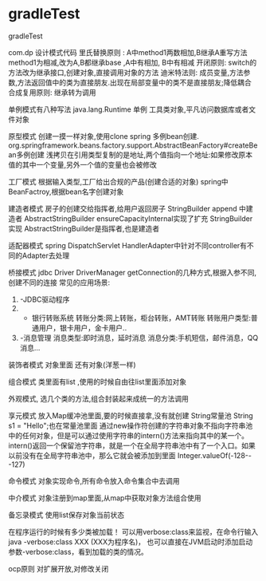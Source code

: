 # gradleTest
gradleTest

com.dp 设计模式代码
里氏替换原则 :  A中method1两数相加,B继承A重写方法method1为相减,改为A,B都继承base ,A中有相加, B中有相减
开闭原则: switch的方法改为继承接口,创建对象,直接调用对象的方法
迪米特法则: 成员变量,方法参数,方法返回值中的类为直接朋友.出现在局部变量中的类不是直接朋友;降低耦合
合成复用原则: 继承转为调用

单例模式有八种写法
java.lang.Runtime 单例
工具类对象,平凡访问数据库或者文件对象

原型模式 创建一摸一样对象,使用clone
spring 多例bean创建. 
org.springframework.beans.factory.support.AbstractBeanFactory#createBean多例创建
浅拷贝在引用类型复制的是地址,两个值指向一个地址:如果修改原本值的其中一个变量,另外一个值的变量也会被修改

工厂模式 根据输入类型,工厂给出合规的产品(创建合适的对象)
spring中BeanFactroy,根据bean名字创建对象

建造者模式
房子的创建交给指挥者,给用户返回房子
StringBuilder append 中建造者 AbstractStringBuilder ensureCapacityInternal实现了扩充
StringBuilder 实现 AbstractStringBuilder是指挥者,也是建造者

适配器模式
spring DispatchServlet HandlerAdapter中针对不同controller有不同的Adapter去处理

桥接模式
jdbc Driver DriverManager getConnection的几种方式,根据入参不同,创建不同的连接
常见的应用场景:
1) -JDBC驱动程序
2) - 银行转账系统
转账分类:网上转账，柜台转账，AMT转账
转账用户类型:普通用户，银卡用户，金卡用户..
3) -消息管理
消息类型:即时消息，延时消息
消息分类:手机短信，邮件消息，QQ消息...

装饰者模式 对象里面 还有对象(洋葱一样)

组合模式 类里面有list ,使用的时候自由往list里面添加对象

外观模式, 选几个类的方法,组合封装起来成统一的方法调用

享元模式 放入Map缓冲池里面,要的时候直接拿,没有就创建
String常量池
String s1 = "Hello";也在常量池里面
通过new操作符创建的字符串对象不指向字符串池中的任何对象，但是可以通过使用字符串的intern()方法来指向其中的某一个。
intern()返回一个保留池字符串，就是一个在全局字符串池中有了一个入口。如果以前没有在全局字符串池中，那么它就会被添加到里面
Integer.valueOf(-128---127)

命令模式
对象实现命令,所有命令放入命令集合中去调用

中介模式
对象注册到map里面,从map中获取对象方法组合使用

备忘录模式
使用list保存对象当前状态




在程序运行的时候有多少类被加载！
可以用verbose:class来监视，在命令行输入java -verbose:class XXX (XXX为程序名)，
也可以直接在JVM启动时添加启动参数-verbose:class，看到加载的类的情况。

ocp原则 对扩展开放,对修改关闭
